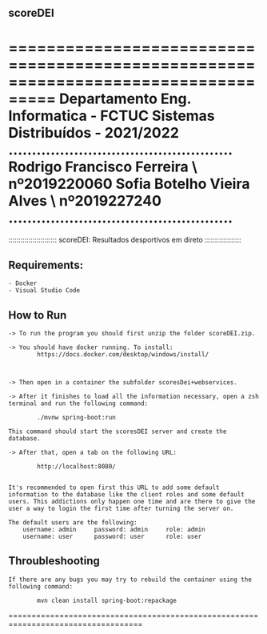 ## scoreDEI
===================================================================================
    Departamento Eng. Informatica - FCTUC
    Sistemas Distribuídos - 2021/2022
    ................................................
    Rodrigo Francisco Ferreira \ nº2019220060
    Sofia Botelho Vieira Alves \ nº2019227240
    ................................................
===================================================================================

:::::::::::::::::::::::: scoreDEI: Resultados desportivos em direto ::::::::::::::::::

## Requirements:
    - Docker
    - Visual Studio Code


## How to Run
	-> To run the program you should first unzip the folder scoreDEI.zip.
    
    -> You should have docker running. To install:   
            https://docs.docker.com/desktop/windows/install/

    

    -> Then open in a container the subfolder scoresDei+webservices.

    -> After it finishes to load all the information necessary, open a zsh terminal and run the following command:

            ./mvnw spring-boot:run

    This command should start the scoresDEI server and create the database. 
    
    -> After that, open a tab on the following URL:

            http://localhost:8080/


    It's recommended to open first this URL to add some default information to the database like the client roles and some default users. This addictions only happen one time and are there to give the user a way to login the first time after turning the server on.

    The default users are the following:
        username: admin     password: admin     role: admin
        username: user      password: user      role: user


## Throubleshooting

    If there are any bugs you may try to rebuild the container using the following command:

            mvn clean install spring-boot:repackage

===================================================================================